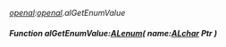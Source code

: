 _[openal](../../modules/openal/openal-module.md):[openal](../../modules/openal/openal-module.md).alGetEnumValue_
##### Function alGetEnumValue:[ALenum](../../modules/openal/openal-alenum.md)( name:[ALchar](../../modules/openal/openal-alchar.md) Ptr )
